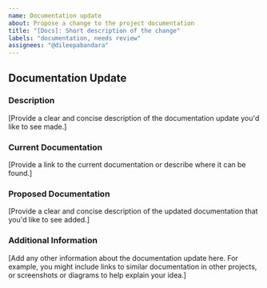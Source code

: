 ```yaml
---
name: Documentation update
about: Propose a change to the project documentation
title: "[Docs]: Short description of the change"
labels: "documentation, needs review"
assignees: "@dileepabandara"
---
```


## Documentation Update

### Description

[Provide a clear and concise description of the documentation update you'd like to see made.]

### Current Documentation

[Provide a link to the current documentation or describe where it can be found.]

### Proposed Documentation

[Provide a clear and concise description of the updated documentation that you'd like to see added.]

### Additional Information

[Add any other information about the documentation update here. For example, you might include links to similar documentation in other projects, or screenshots or diagrams to help explain your idea.]
